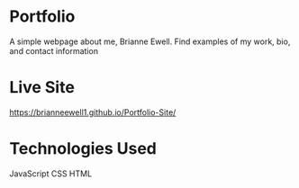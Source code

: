 # Portfolio

A simple webpage about me, Brianne Ewell. Find examples of my work, bio, and contact information

# Live Site
https://brianneewell1.github.io/Portfolio-Site/

# Technologies Used
JavaScript
CSS
HTML


